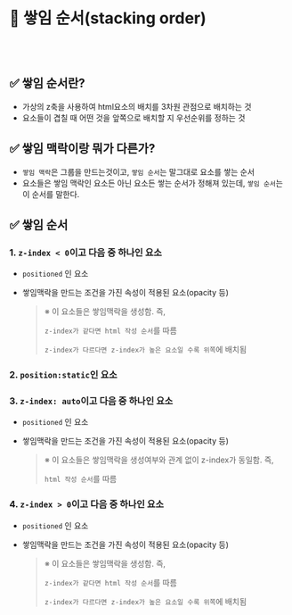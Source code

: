 # 📝 쌓임 순서(stacking order)

<br></br>
## ✅ 쌓임 순서란?
- 가상의 z축을 사용하여 html요소의 배치를 3차원 관점으로 배치하는 것
- 요소들이 겹칠 때 어떤 것을 앞쪽으로 배치할 지 우선순위를 정하는 것

## ✅ 쌓임 맥락이랑 뭐가 다른가?

- `쌓임 맥락`은 그룹을 만드는것이고, `쌓임 순서`는 말그대로 요소를 쌓는 순서
- 요소들은 쌓임 맥락인 요소든 아닌 요소든 쌓는 순서가 정해져 있는데, `쌓임 순서`는 이 순서를 말한다.

## ✅ 쌓임 순서

### 1. `z-index < 0`이고 다음 중 하나인 요소

  - `positioned` 인 요소
  - 쌓임맥락을 만드는 조건을 가진 속성이 적용된 요소(opacity 등)
    
    > ※ 이 요소들은 쌓임맥락을 생성함. 즉,
    > 
    > `z-index가 같다면 html 작성 순서`를 따름
    > 
    > `z-index가 다르다면 z-index가 높은 요소일 수록 위쪽`에 배치됨
    
### 2. `position:static`인 요소
### 3. `z-index: auto`이고 다음 중 하나인 요소
   
  - `positioned` 인 요소
  - 쌓임맥락을 만드는 조건을 가진 속성이 적용된 요소(opacity 등)
      
    > ※ 이 요소들은 쌓임맥락을 생성여부와 관계 없이 z-index가 동일함. 즉,
    >
    > `html 작성 순서`를 따름
     
### 4. `z-index > 0`이고 다음 중 하나인 요소

  - `positioned` 인 요소
  - 쌓임맥락을 만드는 조건을 가진 속성이 적용된 요소(opacity 등)
      
    > ※ 이 요소들은 쌓임맥락을 생성함. 즉,
    > 
    > `z-index가 같다면 html 작성 순서`를 따름
    > 
    > `z-index가 다르다면 z-index가 높은 요소일 수록 위쪽`에 배치됨

